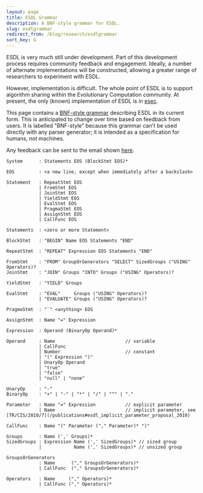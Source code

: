 ```yaml
---
layout: page
title: ESDL Grammar
description: A BNF-style grammar for ESDL.
slug: esdlgrammar
redirect_from: /blog/research/esdlgrammar
sort_key: G
---
```


ESDL is very much still under development. Part of this development process requires community feedback and engagement. Ideally, a number of alternate implementations will be constructed, allowing a greater range of researchers to experiment with ESDL.

However, implementation is difficult. The whole point of ESDL is to support algorithm sharing within the Evolutionary Computation community. At present, the only (known) implementation of ESDL is in [esec](https://github.com/zooba/esec).

This page contains a [BNF-style grammar](https://en.wikipedia.org/wiki/BNF_grammar) describing ESDL in its current form. This is anticipated to change over time based on feedback from users. It is labelled "BNF-style" because this grammar can't be used directly with any parser generator; it is intended as a specification for humans, not machines.

Any feedback can be sent to the email shown [here](/about).

```
System      : Statements EOS (BlockStmt EOS)*

EOS         : <a new line, except when immediately after a backslash>

Statement   : RepeatStmt EOS
            | FromStmt EOS
            | JoinStmt EOS
            | YieldStmt EOS
            | EvalStmt EOS
            | PragmaStmt EOS
            | AssignStmt EOS
            | CallFunc EOS

Statements  : <zero or more Statement>

BlockStmt   : "BEGIN" Name EOS Statements "END"

RepeatStmt  : "REPEAT" Expression EOS Statements "END"

FromStmt    : "FROM" GroupOrGenerators "SELECT" SizedGroups ("USING" Operators)?
JoinStmt    : "JOIN" Groups "INTO" Groups ("USING" Operators)?

YieldStmt   : "YIELD" Groups

EvalStmt    : "EVAL"     Groups ("USING" Operators)?
            | "EVALUATE" Groups ("USING" Operators)?

PragmaStmt  : "`" <anything> EOS

AssignStmt  : Name "=" Expression

Expression  : Operand (BinaryOp Operand)*

Operand     : Name                          // variable
            | CallFunc
            | Number                        // constant
            | "(" Expression ")"
            | UnaryOp Operand
            | "true"
            | "false"
            | "null" | "none"

UnaryOp     : "-"
BinaryOp    : "+" | "-" | "*" | "/" | "^" | "."

Parameter   : Name "=" Expression           // explicit parameter
            | Name                          // implicit parameter, see [TR/CIS/2010/7](/publications#esdl_implicit_parameter_proposal_2010)

CallFunc    : Name "(" Parameter ("," Parameter)* ")"

Groups      : Name (',' Groups)*
SizedGroups : Expression Name (',' SizedGroups)* // sized group
            |            Name (',' SizedGroups)* // unsized group

GroupsOrGenerators
            : Name      ("," GroupsOrGenerators)*
            | CallFunc  ("," GroupsOrGenerators)*

Operators   : Name     ("," Operators)*
            | CallFunc ("," Operators)*
```
